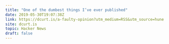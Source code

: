 ```yaml
---
title: "One of the dumbest things I’ve ever published"
date: 2019-05-30T19:07:38Z
link: https://dcurt.is/a-faulty-opinion?utm_medium=RSS&utm_source=hune
site: dcurt.is
topic: Hacker News
draft: false
---
```

